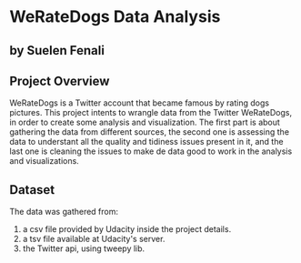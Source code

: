 # WeRateDogs Data Analysis
## by Suelen Fenali

## Project Overview
WeRateDogs is a Twitter account that became famous by rating dogs pictures. This project intents to wrangle data from the Twitter WeRateDogs, in order to create some analysis and visualization. 
The first part is about gathering the data from different sources, the second one is assessing the data to understant all the quality and tidiness issues present in it, and the last one is cleaning the issues to make de data good to work in the analysis and visualizations.

## Dataset

The data was gathered from:
1. a csv file provided by Udacity inside the project details.
2. a tsv file available at Udacity's server.
3. the Twitter api, using tweepy lib.
